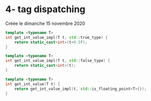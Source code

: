 
#  4- tag dispatching 
Créée le dimanche 15 novembre 2020


```cpp
template <typename T>
int get_int_value_impl(T t, std::true_type) {
    return static_cast<int>(t+0.5f);
}

template <typename T>
int get_int_value_impl(T t, std::false_type) {
    return static_cast<int>(t);
}

template <typename T>
int get_int_value(T t) {
    return get_int_value_impl(t, std::is_floating_point<T>{});
}
```
